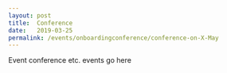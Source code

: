 ```yaml
---
layout: post
title:  Conference
date:   2019-03-25
permalink: /events/onboardingconference/conference-on-X-May
---
```


Event conference etc. events go here
